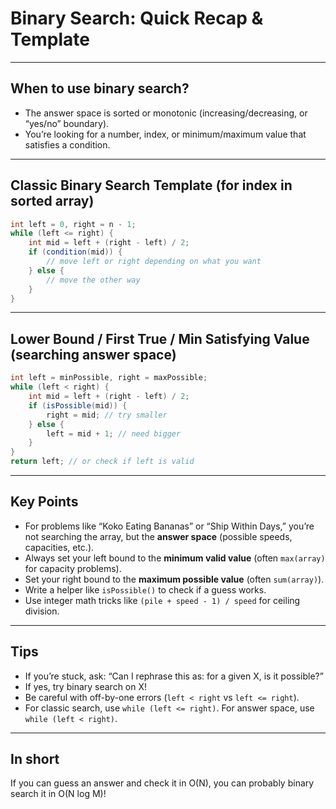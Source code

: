 # Binary Search: Quick Recap & Template

---

## When to use binary search?

- The answer space is sorted or monotonic (increasing/decreasing, or “yes/no” boundary).
- You’re looking for a number, index, or minimum/maximum value that satisfies a condition.

---

## Classic Binary Search Template (for index in sorted array)

```java
int left = 0, right = n - 1;
while (left <= right) {
    int mid = left + (right - left) / 2;
    if (condition(mid)) {
        // move left or right depending on what you want
    } else {
        // move the other way
    }
}
```

---

## Lower Bound / First True / Min Satisfying Value (searching answer space)

```java
int left = minPossible, right = maxPossible;
while (left < right) {
    int mid = left + (right - left) / 2;
    if (isPossible(mid)) {
        right = mid; // try smaller
    } else {
        left = mid + 1; // need bigger
    }
}
return left; // or check if left is valid
```

---

## Key Points

- For problems like “Koko Eating Bananas” or “Ship Within Days,” you’re not searching the array, but the **answer space** (possible speeds, capacities, etc.).
- Always set your left bound to the **minimum valid value** (often `max(array)` for capacity problems).
- Set your right bound to the **maximum possible value** (often `sum(array)`).
- Write a helper like `isPossible()` to check if a guess works.
- Use integer math tricks like `(pile + speed - 1) / speed` for ceiling division.

---

## Tips

- If you’re stuck, ask: “Can I rephrase this as: for a given X, is it possible?”
- If yes, try binary search on X!
- Be careful with off-by-one errors (`left < right` vs `left <= right`).
- For classic search, use `while (left <= right)`. For answer space, use `while (left < right)`.

---

## In short

If you can guess an answer and check it in O(N), you can probably binary search it in O(N log M)!